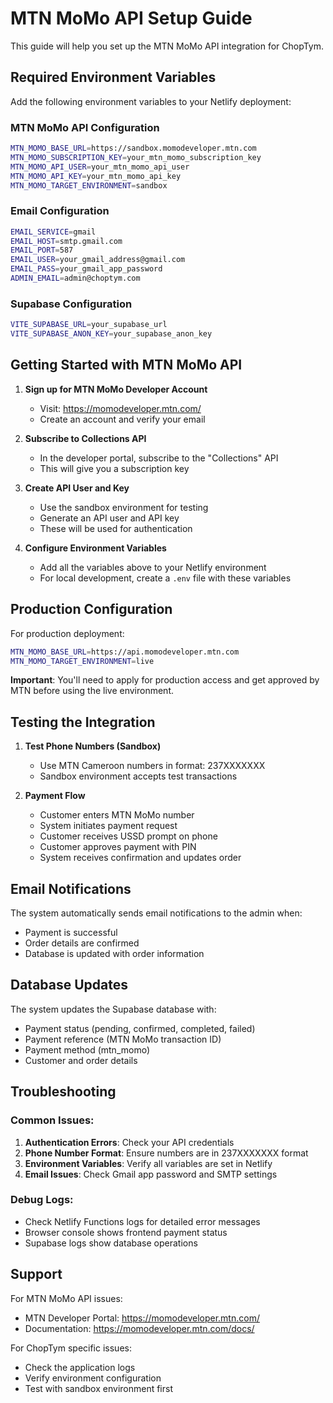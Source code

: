 # MTN MoMo API Setup Guide

This guide will help you set up the MTN MoMo API integration for ChopTym.

## Required Environment Variables

Add the following environment variables to your Netlify deployment:

### MTN MoMo API Configuration
```bash
MTN_MOMO_BASE_URL=https://sandbox.momodeveloper.mtn.com
MTN_MOMO_SUBSCRIPTION_KEY=your_mtn_momo_subscription_key
MTN_MOMO_API_USER=your_mtn_momo_api_user
MTN_MOMO_API_KEY=your_mtn_momo_api_key
MTN_MOMO_TARGET_ENVIRONMENT=sandbox
```

### Email Configuration
```bash
EMAIL_SERVICE=gmail
EMAIL_HOST=smtp.gmail.com
EMAIL_PORT=587
EMAIL_USER=your_gmail_address@gmail.com
EMAIL_PASS=your_gmail_app_password
ADMIN_EMAIL=admin@choptym.com
```

### Supabase Configuration
```bash
VITE_SUPABASE_URL=your_supabase_url
VITE_SUPABASE_ANON_KEY=your_supabase_anon_key
```

## Getting Started with MTN MoMo API

1. **Sign up for MTN MoMo Developer Account**
   - Visit: https://momodeveloper.mtn.com/
   - Create an account and verify your email

2. **Subscribe to Collections API**
   - In the developer portal, subscribe to the "Collections" API
   - This will give you a subscription key

3. **Create API User and Key**
   - Use the sandbox environment for testing
   - Generate an API user and API key
   - These will be used for authentication

4. **Configure Environment Variables**
   - Add all the variables above to your Netlify environment
   - For local development, create a `.env` file with these variables

## Production Configuration

For production deployment:

```bash
MTN_MOMO_BASE_URL=https://api.momodeveloper.mtn.com
MTN_MOMO_TARGET_ENVIRONMENT=live
```

**Important**: You'll need to apply for production access and get approved by MTN before using the live environment.

## Testing the Integration

1. **Test Phone Numbers (Sandbox)**
   - Use MTN Cameroon numbers in format: 237XXXXXXX
   - Sandbox environment accepts test transactions

2. **Payment Flow**
   - Customer enters MTN MoMo number
   - System initiates payment request
   - Customer receives USSD prompt on phone
   - Customer approves payment with PIN
   - System receives confirmation and updates order

## Email Notifications

The system automatically sends email notifications to the admin when:
- Payment is successful
- Order details are confirmed
- Database is updated with order information

## Database Updates

The system updates the Supabase database with:
- Payment status (pending, confirmed, completed, failed)
- Payment reference (MTN MoMo transaction ID)
- Payment method (mtn_momo)
- Customer and order details

## Troubleshooting

### Common Issues:
1. **Authentication Errors**: Check your API credentials
2. **Phone Number Format**: Ensure numbers are in 237XXXXXXX format
3. **Environment Variables**: Verify all variables are set in Netlify
4. **Email Issues**: Check Gmail app password and SMTP settings

### Debug Logs:
- Check Netlify Functions logs for detailed error messages
- Browser console shows frontend payment status
- Supabase logs show database operations

## Support

For MTN MoMo API issues:
- MTN Developer Portal: https://momodeveloper.mtn.com/
- Documentation: https://momodeveloper.mtn.com/docs/

For ChopTym specific issues:
- Check the application logs
- Verify environment configuration
- Test with sandbox environment first
